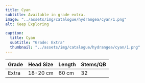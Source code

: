 ```yaml
---
title: Cyan
subtitle: Available in grade extra.
image: "../assets/img/catalogue/hydrangea/cyan/1.png"
alt: Keep Exploring

caption: 
  title: Cyan
  subtitle: "Grade: Extra"
  thumbnail: "../assets/img/catalogue/hydrangea/cyan/1.png"
---
```






| Grade | Head Size | Length | Stems/QB |
|-------|-----------|--------|----------|
| Extra |  18-20 cm | 60 cm  |    32    |